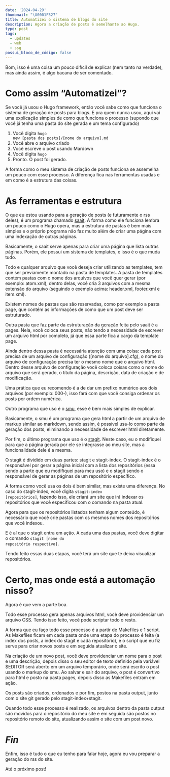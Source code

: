 ```yaml
---
date: '2024-04-29'
thumbnail: "\U0001F527"
title: Automatizei o sistema de blogs do site
description: Agora a criação de posts é semelhante ao Hugo.
type: post
tags:
  - updates
  - web
  - ssg
possui_bloco_de_código: false
---
```

Bom, isso é uma coisa um pouco difícil de explicar (nem tanto na verdade),
mas ainda assim, é algo bacana de ser comentado.

# Como assim “Automatizei”?

Se você já usou o Hugo framework, então você sabe como
que funciona o sistema de geração de posts para blogs. E pra quem nunca usou,
aqui vai uma explicação simples de como que funciona o processo (supondo que
você já tenha uma pasta do site gerada e um tema configurado)

  1. Você digita <code class="language-plaintext highlighter-rouge">hugo new [pasta dos posts]/[nome do arquivo].md</code>
  1. Você abre o arquivo criado
  1. Você escreve o post usando Mardown
  1. Você digita <code class="language-plaintext highlighter-rouge">hugo</code>
  1. Pronto. O post foi gerado.

A forma como o meu sistema de criação de posts funciona se assemelha um
pouco com esse processo. A diferença fica nas ferramentas usadas e em como é a
estrutura das coisas.

# As ferramentas e estrutura

O que eu estou usando para a geração de
posts (e futuramente o rss deles), é um programa chamado <a href="https://git.codemadness.org/saait">saait</a>. 
A forma como ele funciona lembra um pouco como o Hugo opera, mas a estrutura de pastas é bem mais simples
e o próprio programa não faz muito além de criar uma página com uma indexação
de outras páginas.

Basicamente, o saait serve apenas para criar uma
página que lista outras páginas. Porém, ele possui um sistema de templates, e
isso é o que muda tudo.

Todo e qualquer arquivo que você deseja criar
utilizando as templates, tem que ser previamente montado na pasta de templates.
A pasta de templates contém pastas com o nome dos arquivos que você quer gerar
(por exemplo: atom.xml), dentro delas, você cria 3 arquivos com a mesma
extensão do arquivo (seguindo o exemplo acima: header.xml, footer.xml e
item.xml).

Existem nomes de pastas que são reservadas, como por exemplo
a pasta page, que contém as informações de como que um post deve ser
estruturado.

Outra pasta que faz parte da estruturação da geração feita
pelo saait é a pages. Nela, você coloca seus posts, não tendo a necessidade de
escrever um arquivo html por completo, já que essa parte fica a cargo da
template page.

Ainda dentro dessa pasta é necessária atenção com uma
coisa: cada post precisa de um arquivo de configuração ([nome do arquivo].cfg),
o nome do arquivo de configuração precisa ter o mesmo nome que o arquivo html.
Dentro desse arquivo de configuração você coloca coisas como o nome do arquivo
que será gerado, o título da página, descrição, data de criação e de
modificação.

Uma prática que eu recomendo é a de dar um prefixo numérico
aos dois arquivos (por exemplo: 000-), isso fará com que você consiga ordenar
os posts por ordem numérica.

Outro programa que uso é o <a href="https://git.codemadness.org/smu">smu</a>, esse é bem mais simples de
explicar.

Basicamente, o smu é um programa que gera html a partir de um
arquivo de markup similar ao markdown, sendo assim, é possível usa-lo como
parte da geração dos posts, eliminando a necessidade de escrever html
diretamente.

Por fim, o último programa que uso é o <a href="https://git.codemadness.org/stagit">stagit</a>. 
Neste caso, eu o modifiquei para que a página gerada por ele se integrasse ao meu site, mas a
funcionalidade dele é a mesma.

O stagit é dividido em duas partes:
stagit e stagit-index. O stagit-index é o responsável por gerar a página
inicial com a lista dos repositórios (essa sendo a parte que eu modifiquei para
meu uso) e o stagit sendo o responsável de gerar as páginas de um repositório
específico.

A forma como você usa os dois é bem similar, mas existe uma
diferença. No caso do stagit-index, você digita <code class="language-plaintext highlighter-rouge">stagit-index [repositórios]</code>,
fazendo isso, ele criará um site que irá indexar os
repositórios que você especificou com o comando na pasta atual.

Agora para que os repositórios listados tenham algum conteúdo, é necessário que você
crie pastas com os mesmos nomes dos repositórios que você indexou.

E é aí que o stagit entra em ação. A cada uma das pastas, você deve digitar o
comando <code class="language-plaintext highlighter-rouge">stagit [nome do repositório respectivo]</code>.

Tendo feito essas duas etapas, você terá um site que te deixa visualizar
repositórios.

# Certo, mas onde está a automação nisso?

Agora é que vem a parte boa.

Todo esse processo gera apenas arquivos html, você
deve providenciar um arquivo CSS. Tendo isso feito, você pode scriptar todo o
resto.

A forma que eu faço todo esse processo é a partir de Makefiles e
1 script. As Makefiles ficam em cada pasta onde uma etapa do processo é feita
(a index dos posts, a index do stagit e cada repositório), e o script que eu
fiz serve para criar novos posts e em seguida atualizar o site.

Na criação de um novo post, você deve providenciar um nome para o post e uma
descrição, depois disso o seu editor de texto definido pela variável $EDITOR
será aberto em um arquivo temporário, onde será escrito o post usando o markup
do smu. Ao salvar e sair do arquivo, o post é convertivo para html e posto na
pasta pages, depois disso as Makefiles entram em ação.

Os posts são criados, ordenados e por fim, postos na pasta output, junto com o site git
gerado pelo stagit-index+stagit.

Quando todo esse processo é realizado, os arquivos dentro da pasta output são
movidos para o repositório do meu site e em seguida são postos no repositório
remoto do site, atualizando assim o site com um post novo.

# _Fin_

Enfim, isso é tudo o que eu tenho para falar hoje, agora eu vou preparar a
geração do rss do site.

Até o próximo post!
